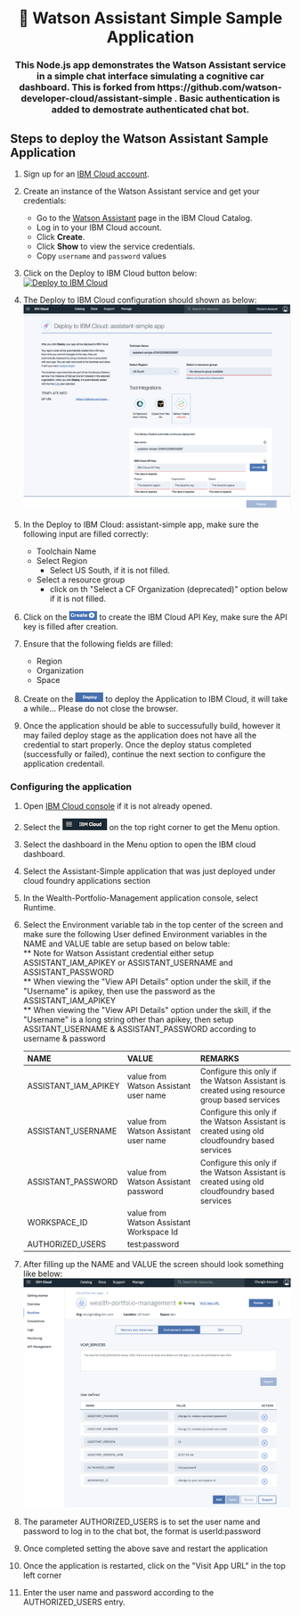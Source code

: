 <h1 align="center" style="border-bottom: none;">🚀 Watson Assistant Simple Sample Application</h1>
<h3 align="center">This Node.js app demonstrates the Watson Assistant service in a simple chat interface simulating a cognitive car dashboard. This is forked from https://github.com/watson-developer-cloud/assistant-simple . Basic authentication is added to demostrate authenticated chat bot.</h3>

##  Steps to deploy the Watson Assistant Sample Application

1. Sign up for an [IBM Cloud account](https://console.bluemix.net/registration/).

1. Create an instance of the Watson Assistant service and get your credentials:
    - Go to the [Watson Assistant](https://console.bluemix.net/catalog/services/conversation) page in the IBM Cloud Catalog.
    - Log in to your IBM Cloud account.
    - Click **Create**.
    - Click **Show** to view the service credentials.
    - Copy `username` and `password` values 

1. Click on the Deploy to IBM Cloud button below:  
[![Deploy to IBM Cloud](https://bluemix.net/deploy/button.png)](https://bluemix.net/deploy?repository=https://github.com/chungkitchan/assistant-simple&branch=master)

1. The Deploy to IBM Cloud configuration should shown as below:  
   ![](readme_images/app-deploy.png "IBM Cloud configuration")

1. In the Deploy to IBM Cloud: assistant-simple app, make sure the following input are filled correctly:   
   -  Toolchain Name
   -  Select Region  
      - Select US South, if it is not filled.
   -  Select a resource group  
      - click on th "Select a CF Organization (deprecated)" option below if it is not filled.

1. Click on the ![](readme_images/create-button.png "Create +") to create the IBM Cloud API Key, make sure the API key is filled after creation.

1. Ensure that the following fields are filled:  
   - Region  
   - Organization
   - Space

1. Create on the ![](readme_images/deploy-button.png "Deploy Button") to deploy the Application to IBM Cloud, it will take a while... Please do not close the browser.

1. Once the application should be able to successufully build, however it may failed deploy stage as the application does not have all the credential to start properly. Once the deploy status completed (successfully or failed), continue the next section to configure the application credentail.

### Configuring the application

1. Open [IBM Cloud console](http://console.bluemix.net) if it is not already opened. 

1. Select the ![IBM Cloud Menu](readme_images/ibmcloud-menu.png) on the top right corner to get the Menu option.

1. Select the dashboard in the Menu option to open the IBM cloud dashboard.

1. Select the Assistant-Simple application that was just deployed under cloud foundry applications section

1. In the Wealth-Portfolio-Management application console, select Runtime.

1. Select the Environment variable tab in the top center of the screen and make sure the following User defined Environment variables in the NAME and VALUE table are setup based on below table:   
   ** Note for Watson Assistant credential either setup ASSISTANT_IAM_APIKEY or ASSISTANT_USERNAME and ASSISTANT_PASSWORD   
   ** When viewing the "View API Details" option under the skill, if the "Username" is apikey, then use the password as the ASSISTANT_IAM_APIKEY  
   ** When viewing the "View API Details" option under the skill, if the "Username" is a long string other than apikey, then setup ASSITANT_USERNAME & ASSISTANT_PASSWORD according to username & password    
 

   | NAME                   |  VALUE                                       |  REMARKS                                                                                       |
   |------------------------|:---------------------------------------------|:-----------------------------------------------------------------------------------------------|
   | ASSISTANT_IAM_APIKEY   | value from Watson Assistant user name        | Configure this only if the Watson Assistant is created using resource group based services     |
   | ASSISTANT_USERNAME     | value from Watson Assistant user name        | Configure this only if the Watson Assistant is created using old cloudfoundry based services   |
   | ASSISTANT_PASSWORD     | value from Watson Assistant password         | Configure this only if the Watson Assistant is created using old cloudfoundry based services   |        
   | WORKSPACE_ID           | value from Watson Assistant Workspace Id     |                                                                                                |
   | AUTHORIZED_USERS       | test:password                                |                                                                                                |

1. After filling up the NAME and VALUE the screen should look something like below:  
   ![](readme_images/app-config.png "Configure Application Variables")

1. The parameter AUTHORIZED_USERS is to set the user name and password to log in to the chat bot, the format is userId:password

1. Once completed setting the above save and restart the application

1. Once the application is restarted, click on the "Visit App URL" in the top left corner

1. Enter the user name and password according to the AUTHORIZED_USERS entry.
